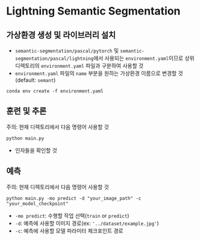 # Lightning Semantic Segmentation

## 가상환경 생성 및 라이브러리 설치
- `semantic-segmentation/pascal/pytorch` 및 `semantic-segmentation/pascal/lightning`에서 사용되는 `environment.yaml`이므로 상위 디렉토리의 `environment.yaml` 파일과 구분하여 사용할 것
- `environment.yaml` 파일의 `name` 부분을 원하는 가상환경 이름으로 변경할 것(default: `semant`)
```shell
conda env create -f environment.yaml
```

## 훈련 및 추론
주의: 현재 디렉토리에서 다음 명령어 사용할 것
```shell
python main.py
```
- 인자들을 확인할 것

## 예측
주의: 현재 디렉토리에서 다음 명령어 사용할 것
```shell
python main.py -mo predict -d "your_image_path" -c "your_model_checkpoint"
```
- `-mo predict`: 수행할 작업 선택(`train` or `predict`) 
- `-d`: 예측에 사용할 이미지 경로(ex: `'../dataset/example.jpg'`)
- `-c`: 예측에 사용할 모델 파라미터 체크포인트 경로